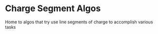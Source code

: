 # Charge Segment Algos

Home to algos that try use line segments of charge to accomplish various tasks



